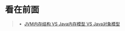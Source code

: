 看在前面
====

> * <a href="http://www.hollischuang.com/archives/2509">JVM内存结构 VS Java内存模型 VS Java对象模型</a>

